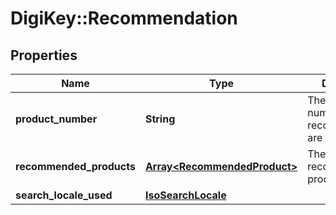 # DigiKey::Recommendation

## Properties
Name | Type | Description | Notes
------------ | ------------- | ------------- | -------------
**product_number** | **String** | The product number that the recommendations are for. | [optional] 
**recommended_products** | [**Array&lt;RecommendedProduct&gt;**](RecommendedProduct.md) | The list of recommended products. | [optional] 
**search_locale_used** | [**IsoSearchLocale**](IsoSearchLocale.md) |  | [optional] 


